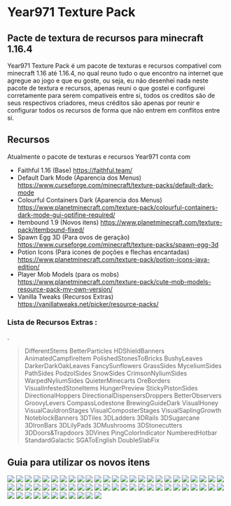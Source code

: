 # Year971 Texture Pack
## Pacte de textura de recursos para minecraft 1.16.4

Year971 Texture Pack é um pacote de texturas e recursos compativel com minecraft 1.16 até 1.16.4, no qual reuno tudo o que encontro na internet que agregue ao jogo e que eu goste, ou seja, eu não desenhei nada neste pacote de textura e recursos, apenas reuni o que gostei e configurei corretamente para serem compativeis entre si, todos os creditos são de seus respectivos criadores, meus créditos são apenas por reunir e configurar todos os recursos de forma que não entrem em conflitos entre si.

## Recursos

Atualmente o pacote de texturas e recursos Year971 conta com
- Faithful 1.16 (Base)
https://faithful.team/
- Default Dark Mode (Aparencia dos Menus)
https://www.curseforge.com/minecraft/texture-packs/default-dark-mode
- Colourful Containers Dark (Aparencia dos Menus)
https://www.planetminecraft.com/texture-pack/colourful-containers-dark-mode-gui-optifine-required/
- Itembound 1.9 (Novos itens)
https://www.planetminecraft.com/texture-pack/itembound-fixed/
- Spawn Egg 3D (Para ovos de geração)
https://www.curseforge.com/minecraft/texture-packs/spawn-egg-3d
- Potion Icons (Para icones de poções e flechas encantadas)
https://www.planetminecraft.com/texture-pack/potion-icons-java-edition/
- Player Mob Models (para os mobs)
https://www.planetminecraft.com/texture-pack/cute-mob-models-resource-pack-my-own-version/
- Vanilla Tweaks (Recursos Extras)
https://vanillatweaks.net/picker/resource-packs/

### Lista de Recursos Extras :
.
> DifferentStems
> BetterParticles
> HDShieldBanners
> AnimatedCampfireItem
> PolishedStonesToBricks
> BushyLeaves
> DarkerDarkOakLeaves
> FancySunflowers
> GrassSides
> MyceliumSides
> PathSides
> PodzolSides
> SnowSides
> CrimsonNyliumSides
> WarpedNyliumSides
> QuieterMinecarts
> OreBorders
> VisualInfestedStoneItems
> HungerPreview
> StickyPistonSides
> DirectionalHoppers
> DirectionalDispensersDroppers
> BetterObservers
> GroovyLevers
> CompassLodestone
> BrewingGuideDark
> VisualHoney
> VisualCauldronStages
> VisualComposterStages
> VisualSaplingGrowth
> NoteblockBanners
> 3DTiles
> 3DLadders
> 3DRails
> 3DSugarcane
> 3DIronBars
> 3DLilyPads
> 3DMushrooms
> 3DStonecutters
> 3DDoors&Trapdoors
> 3DVines
> PingColorIndicator
> NumberedHotbar
> StandardGalactic
> SGAToEnglish
> DoubleSlabFix

## Guia para utilizar os novos itens
<img src="ItemBound/01.png" />
<img src="ItemBound/02.png" />
<img src="ItemBound/03.png" />
<img src="ItemBound/04.png" />
<img src="ItemBound/05.png" />
<img src="ItemBound/06.png" />
<img src="ItemBound/07.png" />
<img src="ItemBound/08.png" />
<img src="ItemBound/09.png" />
<img src="ItemBound/10.png" />
<img src="ItemBound/11.png" />
<img src="ItemBound/12.png" />
<img src="ItemBound/13.png" />
<img src="ItemBound/14.png" />
<img src="ItemBound/15.png" />
<img src="ItemBound/16.png" />
<img src="ItemBound/17.png" />
<img src="ItemBound/18.png" />
<img src="ItemBound/19.png" />
<img src="ItemBound/20.png" />
<img src="ItemBound/21.png" />
<img src="ItemBound/22.png" />
<img src="ItemBound/23.png" />
<img src="ItemBound/24.png" />
<img src="ItemBound/25.png" />
<img src="ItemBound/26.png" />
<img src="ItemBound/27.png" />
<img src="ItemBound/28.png" />
<img src="ItemBound/29.png" />
<img src="ItemBound/30.png" />
<img src="ItemBound/31.png" />
<img src="ItemBound/32.png" />
<img src="ItemBound/33.png" />
<img src="ItemBound/34.png" />
<img src="ItemBound/35.png" />
<img src="ItemBound/36.png" />
<img src="ItemBound/37.png" />
<img src="ItemBound/38.png" />
<img src="ItemBound/39.png" />
<img src="ItemBound/40.png" />
<img src="ItemBound/41.png" />
<img src="ItemBound/42.png" />
<img src="ItemBound/43.png" />
<img src="ItemBound/44.png" />
<img src="ItemBound/45.png" />
<img src="ItemBound/46.png" />
<img src="ItemBound/47.png" />
<img src="ItemBound/48.png" />
<img src="ItemBound/49.png" />
<img src="ItemBound/50.png" />
<img src="ItemBound/51.png" />
<img src="ItemBound/52.png" />
<img src="ItemBound/53.png" />
<img src="ItemBound/54.png" />
<img src="ItemBound/55.png" />
<img src="ItemBound/56.png" />
<img src="ItemBound/57.png" />
<img src="ItemBound/58.png" />
<img src="ItemBound/59.png" />
<img src="ItemBound/60.png" />
<img src="ItemBound/61.png" />
